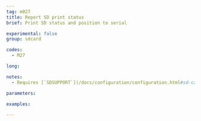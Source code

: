 ```yaml
---
tag: m027
title: Report SD print status
brief: Print SD status and position to serial

experimental: false
group: sdcard

codes:
  - M27

long:

notes:
  - Requires [`SDSUPPORT`](/docs/configuration/configuration.html#sd-card-slot)

parameters:

examples:

---
```


